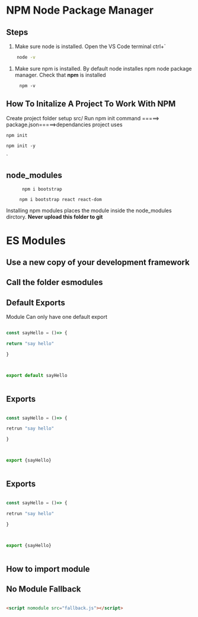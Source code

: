 # NPM Node Package Manager

 ## Steps
 1. Make sure node is installed. Open the VS Code terminal ctrl+`
 ```bash
     node -v
 ```
 1. Make sure npm is installed. By default node installes npm node package  manager. Check that __npm__ is installed
 ```npm
      npm -v
 ```

  ## How To Initalize A Project To Work With NPM
  Create project folder setup src/
  Run npm init command =====> package.json=====>dependancies project uses
  ```
  npm init
  ```
  ```
  npm init -y
  ```
`
  ## node_modules

  ```npm
        npm i bootstrap
  ```
   ```npm
        npm i bootstrap react react-dom
  ```
  Installing npm modules places the module inside the node_modules dirctory. **Never upload this folder to git**

 # ES Modules

## Use a new copy of your development framework

## Call the folder esmodules





## Default Exports

Module Can only have one default export

```js

const sayHello = ()=> {

return "say hello"

}



export default sayHello



```



## Exports



```js

const sayHello = ()=> {

retrun "say hello"

}



export {sayHello}



```



## Exports



```js

const sayHello = ()=> {

retrun "say hello"

}



export {sayHello}



```



## How to import module



## No Module Fallback

```html

<script nomodule src="fallback.js"></script>

```